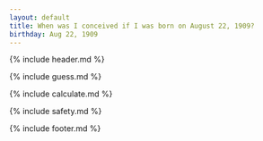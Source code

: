 ```yaml
---
layout: default
title: When was I conceived if I was born on August 22, 1909?
birthday: Aug 22, 1909
---
```


{% include header.md %}

{% include guess.md %}

{% include calculate.md %}

{% include safety.md %}

{% include footer.md %}



